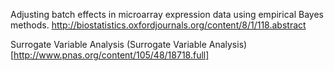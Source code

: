 Adjusting batch effects in microarray expression data using empirical Bayes methods.
http://biostatistics.oxfordjournals.org/content/8/1/118.abstract

Surrogate Variable Analysis
(Surrogate Variable Analysis)[http://www.pnas.org/content/105/48/18718.full]
